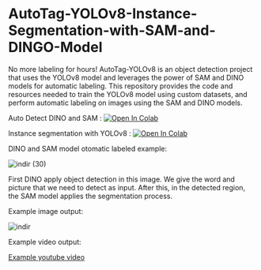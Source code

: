 # AutoTag-YOLOv8-Instance-Segmentation-with-SAM-and-DINGO-Model
No more labeling for hours!
AutoTag-YOLOv8 is an object detection project that uses the YOLOv8 model and leverages the power of SAM and DINO models for automatic labeling. This repository provides the code and resources needed to train the YOLOv8 model using custom datasets, and perform automatic labeling on images using the SAM and DINO models. 

Auto Detect DINO and SAM : [![Open In Colab](https://colab.research.google.com/assets/colab-badge.svg)](https://colab.research.google.com/drive/15qy6HP7uAVLMq8Y-CSM5u1dOQtJsZ0AW?authuser=6#scrollTo=1euQGJ3ZG32x)

Instance segmentation with YOLOv8 : [![Open In Colab](https://colab.research.google.com/assets/colab-badge.svg)](https://colab.research.google.com/drive/1VEDCtwmpeEY-IzaON3YgBdeq7xhOSBuf?authuser=6#scrollTo=i4eASbcWkQBq)

DINO and SAM model otomatic labeled example:

![indir (30)](https://user-images.githubusercontent.com/50177921/235999458-75c4e4f5-618f-4c78-b60d-046475430043.png)

First DINO apply object detection in this image. We give the word and picture that we need to detect as input. After this, in the detected region, the SAM model applies the segmentation process.

Example image output:

![indir](https://user-images.githubusercontent.com/50177921/235999106-a0d2f53e-9e33-4c80-8c75-7583db48fec4.jpg)

Example video output:

[Example youtube video](https://youtu.be/8aCaEIrQqcA)

